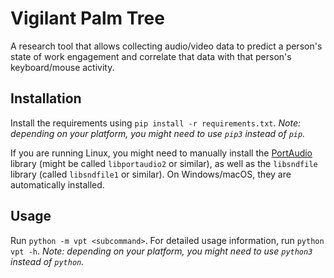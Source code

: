 # Vigilant Palm Tree

A research tool that allows collecting audio/video data to predict a person's state of work engagement and correlate that data with that person's keyboard/mouse activity. 

## Installation

Install the requirements using `pip install -r requirements.txt`. 
_Note: depending on your platform, you might need to use `pip3` instead of `pip`._

If you are running Linux, you might need to manually install the [PortAudio](http://www.portaudio.com/) library (might be called `libportaudio2` or similar), as well as the `libsndfile` library (called `libsndfile1` or similar).
On Windows/macOS, they are automatically installed.

## Usage

Run `python -m vpt <subcommand>`. For detailed usage information, run `python vpt -h`.
_Note: depending on your platform, you might need to use `python3` instead of `python`._
